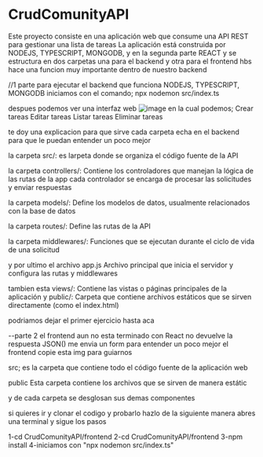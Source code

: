 # CrudComunityAPI

Este proyecto consiste en una aplicación web que consume una API REST para gestionar una lista de tareas
La aplicación está construida por NODEJS, TYPESCRIPT, MONGODB, y en la segunda parte REACT y se estructura en dos carpetas una para el backend y otra para el frontend
hbs hace una funcion muy importante dentro de nuestro backend

//1 parte
para ejecutar el backend que funciona NODEJS, TYPESCRIPT, MONGODB 
iniciamos con el comando; npx nodemon src/index.ts

despues podemos ver una interfaz web 
![image](https://github.com/user-attachments/assets/637ea8de-de95-4525-bfeb-c5b0cca0925a)
en la cual podemos;
Crear tareas
Editar tareas
Listar tareas
Eliminar tareas

te doy una explicacion para que sirve cada carpeta echa en el backend para que le puedan entender un poco mejor

la carpeta src/: es larpeta donde se organiza el código fuente de la API

la carpeta controllers/: Contiene los controladores que manejan la lógica de las rutas de la app cada controlador se encarga de procesar las solicitudes y enviar respuestas

la carpeta models/: Define los modelos de datos, usualmente relacionados con la base de datos

la carpeta routes/: Define las rutas de la API

la carpeta middlewares/: Funciones que se ejecutan durante el ciclo de vida de una solicitud

y por ultimo el archivo app.js  Archivo principal que inicia el servidor y configura las rutas y middlewares

tambien esta views/: Contiene las vistas o páginas principales de la aplicación
y public/: Carpeta que contiene archivos estáticos que se sirven directamente (como el index.html)

podriamos dejar el primer ejercicio hasta aca


--parte 2
el frontend aun no esta terminado con React no devuelve la respuesta JSON() me envia un form
para entender un poco mejor el frontend copie esta img para guiarnos

src; es la carpeta que contiene todo el código fuente de la aplicación web

public
Esta carpeta contiene   los  archivos que se sirven de manera estátic

y de cada carpeta se desglosan sus demas componentes

si quieres ir y clonar el codigo y probarlo hazlo de la siguiente manera
abres una terminal y sigue los pasos

1-cd CrudComunityAPI/frontend
2-cd CrudComunityAPI/frontend
3-npm install
4-iniciamos con "npx nodemon src/index.ts"




